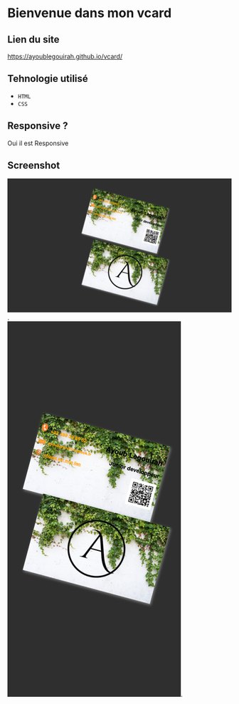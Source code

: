 # Bienvenue dans mon vcard


## Lien du site

https://ayoublegouirah.github.io/vcard/

## Tehnologie utilisé 

- `HTML` 
- `CSS` 

## Responsive ?

Oui il est Responsive

## Screenshot 

   ![Texte alternatif](./img/Document.png "Titre de l'image").    
    ![Texte alternatif](./img/Document1.png "Titre de l'image").

     